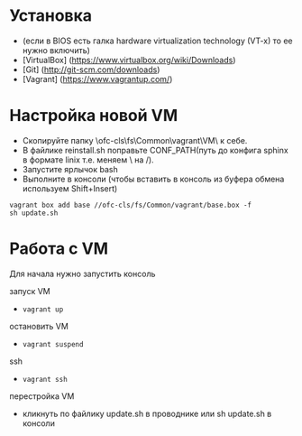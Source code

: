 # Установка
- (если в BIOS есть галка hardware virtualization technology (VT-x) то ее нужно включить)
- [VirtualBox] (https://www.virtualbox.org/wiki/Downloads)
- [Git] (http://git-scm.com/downloads)
- [Vagrant] (https://www.vagrantup.com/)

# Настройка новой VM
- Скопируйте папку \ofc-cls\fs\Common\vagrant\VM\ к себе.
- В файлике reinstall.sh поправьте CONF_PATH(путь до конфига sphinx в формате linix т.е. меняем \ на /).
- Запустите ярлычок bash 
- Выполните в консоли (чтобы вставить в консоль из буфера обмена используем Shift+Insert)
``` 
vagrant box add base //ofc-cls/fs/Common/vagrant/base.box -f
sh update.sh
```

# Работа с VM
Для начала нужно запустить консоль

запуск VM
- `vagrant up`

остановить VM
- `vagrant suspend`

ssh
 - `vagrant ssh`
 
перестройка VM
- кликнуть по файлику update.sh в проводнике или sh update.sh в консоли
 


